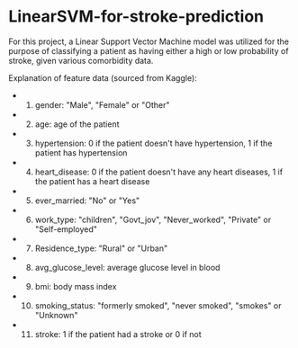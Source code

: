 # LinearSVM-for-stroke-prediction

For this project, a Linear Support Vector Machine model was utilized for the purpose of classifying a patient as having either a high or low probability of stroke, given various comorbidity data.

Explanation of feature data (sourced from Kaggle):

* 1) gender: "Male", "Female" or "Other"
* 2) age: age of the patient
* 3) hypertension: 0 if the patient doesn't have hypertension, 1 if the patient has hypertension
* 4) heart_disease: 0 if the patient doesn't have any heart diseases, 1 if the patient has a heart disease
* 5) ever_married: "No" or "Yes"
* 6) work_type: "children", "Govt_jov", "Never_worked", "Private" or "Self-employed"
* 7) Residence_type: "Rural" or "Urban"
* 8) avg_glucose_level: average glucose level in blood
* 9) bmi: body mass index
* 10) smoking_status: "formerly smoked", "never smoked", "smokes" or "Unknown"
* 11) stroke: 1 if the patient had a stroke or 0 if not
